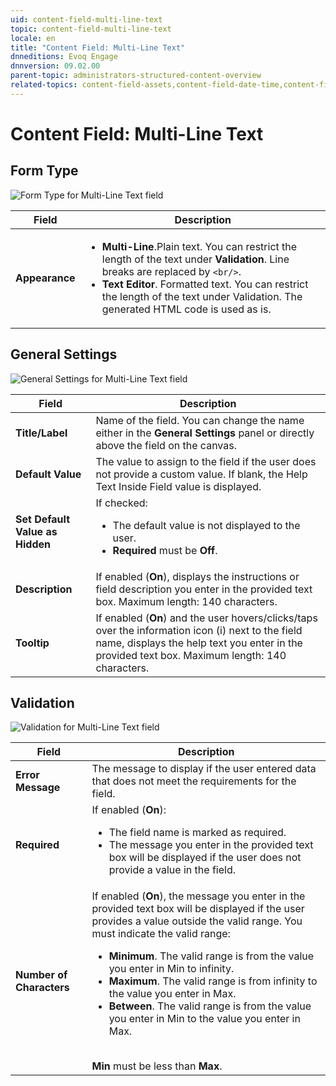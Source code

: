 ```yaml
---
uid: content-field-multi-line-text
topic: content-field-multi-line-text
locale: en
title: "Content Field: Multi-Line Text"
dnneditions: Evoq Engage
dnnversion: 09.02.00
parent-topic: administrators-structured-content-overview
related-topics: content-field-assets,content-field-date-time,content-field-multiple-choice,content-field-number,content-field-reference-object,content-field-single-line-text,content-field-static-text
---
```


# Content Field: Multi-Line Text

## Form Type

  

![Form Type for Multi-Line Text field](/images/scr-ContentField-MultiLineText-formtype.gif)

  

|**Field**|**Description**|
|---|---|
|**Appearance**|<ul><li><strong>Multi-Line</strong>.Plain text. You can restrict the length of the text under <strong>Validation</strong>. Line breaks are replaced by `<br/>`.</li><li>**Text Editor**. Formatted text. You can restrict the length of the text under Validation. The generated HTML code is used as is.</li></ul>|

## General Settings

  

![General Settings for Multi-Line Text field](/images/scr-ContentField-MultiLineText-generalsettings.gif)

  

|**Field**|**Description**|
|---|---|
|**Title/Label**|Name of the field. You can change the name either in the **General Settings** panel or directly above the field on the canvas.|
|**Default Value**|The value to assign to the field if the user does not provide a custom value. If blank, the Help Text Inside Field value is displayed.|
|**Set Default Value as Hidden**|If checked: <ul><li>The default value is not displayed to the user.</li><li><strong>Required</strong> must be <strong>Off</strong>.</li></ul>
|**Description**|If enabled (**On**), displays the instructions or field description you enter in the provided text box. Maximum length: 140 characters.|
|**Tooltip**|If enabled (**On**) and the user hovers/clicks/taps over the information icon (i) next to the field name, displays the help text you enter in the provided text box. Maximum length: 140 characters.|

## Validation

  

![Validation for Multi-Line Text field](/images/scr-ContentField-MultiLineText-validation.gif)

  

|**Field**|**Description**|
|---|---|
|**Error Message**|The message to display if the user entered data that does not meet the requirements for the field.|
|**Required**|If enabled (**On**):<ul><li>The field name is marked as required.</li><li>The message you enter in the provided text box will be displayed if the user does not provide a value in the field.</li></ul>|
|**Number of Characters**|If enabled (**On**), the message you enter in the provided text box will be displayed if the user provides a value outside the valid range. You must indicate the valid range:<ul><li><strong>Minimum</strong>. The valid range is from the value you enter in Min to infinity.</li><li><strong>Maximum</strong>. The valid range is from infinity to the value you enter in Max.</li><li><strong>Between</strong>. The valid range is from the value you enter in Min to the value you enter in Max.</li></ul><br />**Min** must be less than **Max**.|